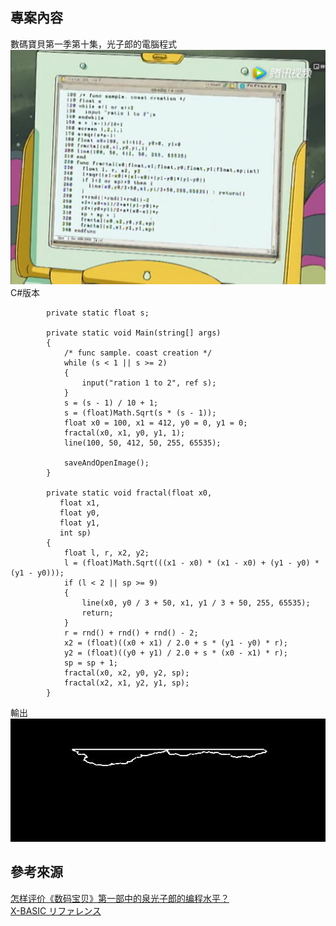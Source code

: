 ## 專案內容
數碼寶貝第一季第十集，光子郎的電腦程式<br/>
![光子郎的電腦](/Image/snap.png) <br/>
C#版本<br/>
```
        private static float s;

        private static void Main(string[] args)
        {
            /* func sample. coast creation */
            while (s < 1 || s >= 2)
            {
                input("ration 1 to 2", ref s);
            }
            s = (s - 1) / 10 + 1;
            s = (float)Math.Sqrt(s * (s - 1));
            float x0 = 100, x1 = 412, y0 = 0, y1 = 0;
            fractal(x0, x1, y0, y1, 1);
            line(100, 50, 412, 50, 255, 65535);

            saveAndOpenImage();
        }
        
        private static void fractal(float x0,
           float x1,
           float y0,
           float y1,
           int sp)
        {
            float l, r, x2, y2;
            l = (float)Math.Sqrt(((x1 - x0) * (x1 - x0) + (y1 - y0) * (y1 - y0)));
            if (l < 2 || sp >= 9)
            {
                line(x0, y0 / 3 + 50, x1, y1 / 3 + 50, 255, 65535);
                return;
            }
            r = rnd() + rnd() + rnd() - 2;
            x2 = (float)((x0 + x1) / 2.0 + s * (y1 - y0) * r);
            y2 = (float)((y0 + y1) / 2.0 + s * (x0 - x1) * r);
            sp = sp + 1;
            fractal(x0, x2, y0, y2, sp);
            fractal(x2, x1, y2, y1, sp);
        }
```
輸出<br/>
![輸出](/Image/coast.jpeg) 


## 參考來源
[怎样评价《数码宝贝》第一部中的泉光子郎的编程水平？](https://www.zhihu.com/question/30290082) 
<br/>
[X-BASIC リファレンス](http://ww3.enjoy.ne.jp/~zoomark/ip/xb/xb_frm.html)